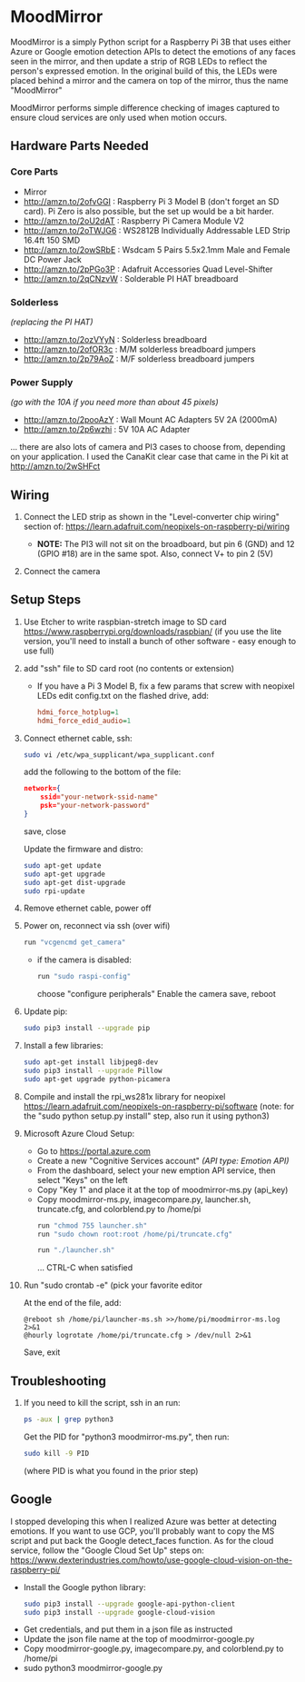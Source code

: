 # MoodMirror
MoodMirror is a simply Python script for a Raspberry Pi 3B that uses either Azure or Google emotion detection APIs to detect the emotions of any faces seen in the mirror, and then update a strip of RGB LEDs to reflect the person's expressed emotion. In the original build of this, the LEDs were placed behind a mirror and the camera on top of the mirror, thus the name "MoodMirror"

MoodMirror performs simple difference checking of images captured to ensure cloud services are only used when motion occurs.

## Hardware Parts Needed
### Core Parts
- Mirror
- http://amzn.to/2ofvGGI : Raspberry Pi 3 Model B (don't forget an SD card). Pi Zero is also possible, but the set up would be a bit harder.
- http://amzn.to/2oU2dAT : Raspberry Pi Camera Module V2
- http://amzn.to/2oTWJG6 : WS2812B Individually Addressable LED Strip 16.4ft 150 SMD
- http://amzn.to/2owSRbE : Wsdcam 5 Pairs 5.5x2.1mm Male and Female DC Power Jack 
- http://amzn.to/2pPGo3P : Adafruit Accessories Quad Level-Shifter
- http://amzn.to/2qCNzvW : Solderable PI HAT breadboard

### Solderless
_(replacing the PI HAT)_
- http://amzn.to/2ozVYyN : Solderless breadboard
- http://amzn.to/2ofOR3c : M/M solderless breadboard jumpers
- http://amzn.to/2p79AoZ : M/F solderless breadboard jumpers

### Power Supply
_(go with the 10A if you need more than about 45 pixels)_
- http://amzn.to/2pooAzY : Wall Mount AC Adapters 5V 2A (2000mA)
- http://amzn.to/2p6wzhi : 5V 10A AC Adapter

... there are also lots of camera and PI3 cases to choose from, depending on your application.
    I used the CanaKit clear case that came in the Pi kit at http://amzn.to/2wSHFct

## Wiring
1. Connect the LED strip as shown in the "Level-converter chip wiring" section of:
   https://learn.adafruit.com/neopixels-on-raspberry-pi/wiring
   * **NOTE:** The PI3 will not sit on the broadboard, but pin 6 (GND) and 12 (GPIO #18) are in the same spot.  Also, connect V+ to pin 2 (5V)

2. Connect the camera

## Setup Steps
1. Use Etcher to write raspbian-stretch image to SD card
   https://www.raspberrypi.org/downloads/raspbian/
   (if you use the lite version, you'll need to install a bunch of other software - easy enough to use full)

2. add "ssh" file to SD card root (no contents or extension)
   * If you have a Pi 3 Model B, fix a few params that screw with neopixel LEDs edit config.txt on the flashed drive, add:
     ```ini
     hdmi_force_hotplug=1
     hdmi_force_edid_audio=1
     ```
3. Connect ethernet cable, ssh:
   ```bash
   sudo vi /etc/wpa_supplicant/wpa_supplicant.conf
   ```
   add the following to the bottom of the file:
   ```json
   network={
       ssid="your-network-ssid-name"
       psk="your-network-password"
   }
   ```
   save, close
   
   Update the firmware and distro:
   ```bash
   sudo apt-get update
   sudo apt-get upgrade
   sudo apt-get dist-upgrade
   sudo rpi-update
   ```

4. Remove ethernet cable, power off

5. Power on, reconnect via ssh (over wifi)
   ```bash
   run "vcgencmd get_camera"
   ```
   * if the camera is disabled:
     ```bash
     run "sudo raspi-config"
     ```
     choose "configure peripherals"
     Enable the camera
     save, reboot

6. Update pip:
   ```bash
   sudo pip3 install --upgrade pip
   ```

7. Install a few libraries:
   ```bash
   sudo apt-get install libjpeg8-dev
   sudo pip3 install --upgrade Pillow
   sudo apt-get upgrade python-picamera
   ```

8. Compile and install the rpi_ws281x library for neopixel
   https://learn.adafruit.com/neopixels-on-raspberry-pi/software
   (note: for the "sudo python setup.py install" step, also run it using python3)
   
9. Microsoft Azure Cloud Setup:
    * Go to https://portal.azure.com
    * Create a new "Cognitive Services account" _(API type: Emotion API)_
    * From the dashboard, select your new emption API service, then select "Keys" on the left  
    * Copy "Key 1" and place it at the top of moodmirror-ms.py (api_key)   
    * Copy moodmirror-ms.py, imagecompare.py, launcher.sh, truncate.cfg, and colorblend.py to /home/pi   
      ```bash
      run "chmod 755 launcher.sh"
      run "sudo chown root:root /home/pi/truncate.cfg"

      run "./launcher.sh"
      ```
      ... CTRL-C when satisfied
    
10. Run "sudo crontab -e" (pick your favorite editor

    At the end of the file, add:
    ```cron
    @reboot sh /home/pi/launcher-ms.sh >>/home/pi/moodmirror-ms.log 2>&1
    @hourly logrotate /home/pi/truncate.cfg > /dev/null 2>&1
    ```    
    Save, exit

## Troubleshooting
1. If you need to kill the script, ssh in an run:
   ```bash
   ps -aux | grep python3
   ``` 
   Get the PID for "python3 moodmirror-ms.py", then run:
   ```bash   
   sudo kill -9 PID
   ```
   (where PID is what you found in the prior step)

## Google
I stopped developing this when I realized Azure was better at detecting emotions. If you want to use GCP, you'll probably want to copy the MS script and put back the Google detect_faces function. As for the cloud service, follow the "Google Cloud Set Up" steps on: https://www.dexterindustries.com/howto/use-google-cloud-vision-on-the-raspberry-pi/
    
* Install the Google python library:
  ```bash
  sudo pip3 install --upgrade google-api-python-client
  sudo pip3 install --upgrade google-cloud-vision
  ```
* Get credentials, and put them in a json file as instructed
* Update the json file name at the top of moodmirror-google.py
* Copy moodmirror-google.py, imagecompare.py, and colorblend.py to /home/pi    
* sudo python3 moodmirror-google.py
